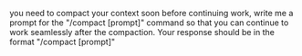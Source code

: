 you need to compact your context soon before continuing work, write me a prompt for the "/compact [prompt]" command so that you can continue to work seamlessly after the compaction. Your response should be in the format "/compact [prompt]"